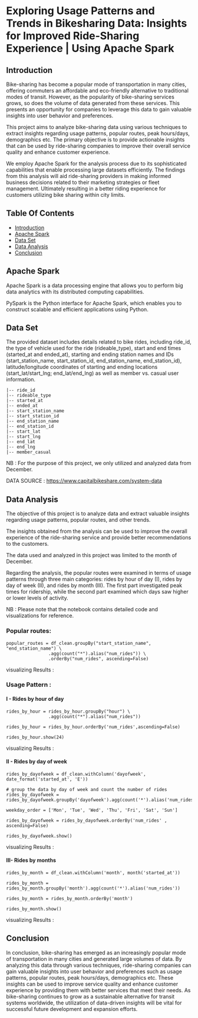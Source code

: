 
# Exploring Usage Patterns and Trends in Bikesharing Data: Insights for Improved Ride-Sharing Experience | Using Apache Spark
## Introduction

Bike-sharing has become a popular mode of transportation in many cities, offering commuters an affordable and eco-friendly alternative to traditional modes of transit. However, as the popularity of bike-sharing services grows, so does the volume of data generated from these services. This presents an opportunity for companies to leverage this data to gain valuable insights into user behavior and preferences.

This project aims to analyze bike-sharing data using various techniques to extract insights regarding usage patterns, popular routes, peak hours/days, demographics etc. The primary objective is to provide actionable insights that can be used by ride-sharing companies to improve their overall service quality and enhance customer experience.


We employ Apache Spark for the analysis process due to its sophisticated capabilities that enable processing large datasets efficiently. The findings from this analysis will aid ride-sharing providers in making informed business decisions related to their marketing strategies or fleet management. Ultimately resulting in a better riding experience for customers utilizing bike sharing within city limits.

## Table Of Contents
- [Introduction](https://github.com/aym0ane/Analyzing-Bike-Sharing-Data-using-Spark#introduction)
- [Apache Spark](https://github.com/aym0ane/Analyzing-Bike-Sharing-Data-using-Spark#apache-spark)
- [Data Set](https://github.com/aym0ane/Analyzing-Bike-Sharing-Data-using-Spark#data-set)
- [Data Analysis](https://github.com/aym0ane/Analyzing-Bike-Sharing-Data-using-Spark#data-analysis)
- [Conclusion](https://github.com/aym0ane/Analyzing-Bike-Sharing-Data-using-Spark#conclusion)

## Apache Spark

Apache Spark is a data processing engine that allows you to perform big data analytics with its distributed computing capabilities.

PySpark is the Python interface for Apache Spark, which enables you to construct scalable and efficient applications using Python.

## Data Set

The provided dataset includes details related to bike rides, including ride_id, the type of vehicle used for the ride (rideable_type), start and end times (started_at and ended_at), starting and ending station names and IDs (start_station_name, start_station_id, end_station_name, end_station_id), latitude/longitude coordinates of starting and ending locations (start_lat/start_lng; end_lat/end_lng) as well as member vs. casual user information.

    |-- ride_id
    |-- rideable_type
    |-- started_at
    |-- ended_at
    |-- start_station_name
    |-- start_station_id
    |-- end_station_name
    |-- end_station_id
    |-- start_lat
    |-- start_lng
    |-- end_lat
    |-- end_lng 
    |-- member_casual 
NB : For the purpose of this project, we only utilized and analyzed data from December. 

DATA SOURCE : https://www.capitalbikeshare.com/system-data

## Data Analysis 

The objective of this project is to analyze data and extract valuable insights regarding usage patterns, popular routes, and other trends. 

The insights obtained from the analysis can be used to improve the overall experience of the ride-sharing service and provide better recommendations to the customers.

The data used and analyzed in this project was limited to the month of December. 

Regarding the analysis, the popular routes were examined in terms of usage patterns through three main categories: rides by hour of day (I), rides by day of week (II), and rides by month (III). The first part investigated peak times for ridership, while the second part examined which days saw higher or lower levels of activity. 

NB : Please note that the notebook contains detailed code and visualizations for reference.
### Popular routes:

    popular_routes = df_clean.groupBy("start_station_name", "end_station_name") \
                    .agg(count("*").alias("num_rides")) \
                    .orderBy("num_rides", ascending=False) 



visualizing Results : 

### Usage Pattern : 
    
####  I - Rides by hour of day
    rides_by_hour = rides_by_hour.groupBy("hour") \
                    .agg(count("*").alias("num_rides"))

    rides_by_hour = rides_by_hour.orderBy('num_rides',ascending=False)

    rides_by_hour.show(24)

visualizing Results : 

#### II - Rides by day of week
    rides_by_dayofweek = df_clean.withColumn('dayofweek', date_format('started_at', 'E'))

    # group the data by day of week and count the number of rides
    rides_by_dayofweek = rides_by_dayofweek.groupBy('dayofweek').agg(count('*').alias('num_rides'))

    weekday_order = ['Mon', 'Tue', 'Wed', 'Thu', 'Fri', 'Sat', 'Sun']

    rides_by_dayofweek = rides_by_dayofweek.orderBy('num_rides' , ascending=False)

    rides_by_dayofweek.show()

visualizing Results : 

#### III- Rides by months
 
    rides_by_month = df_clean.withColumn('month', month('started_at'))

    rides_by_month = rides_by_month.groupBy('month').agg(count('*').alias('num_rides'))

    rides_by_month = rides_by_month.orderBy('month')

    rides_by_month.show()

visualizing Results : 


## Conclusion

 In conclusion, bike-sharing has emerged as an increasingly popular mode of transportation in many cities and generated large volumes of data. By analyzing this data through various techniques, ride-sharing companies can gain valuable insights into user behavior and preferences such as usage patterns, popular routes, peak hours/days, demographics etc. These insights can be used to improve service quality and enhance customer experience by providing them with better services that meet their needs. As bike-sharing continues to grow as a sustainable alternative for transit systems worldwide, the utilization of data-driven insights will be vital for successful future development and expansion efforts.



